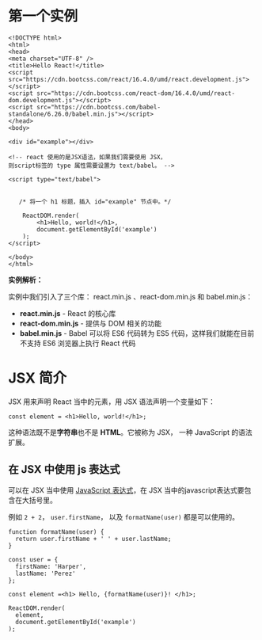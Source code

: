 # 第一个实例

```react
<!DOCTYPE html>
<html>
<head>
<meta charset="UTF-8" />
<title>Hello React!</title>
<script src="https://cdn.bootcss.com/react/16.4.0/umd/react.development.js"></script>
<script src="https://cdn.bootcss.com/react-dom/16.4.0/umd/react-dom.development.js"></script>
<script src="https://cdn.bootcss.com/babel-standalone/6.26.0/babel.min.js"></script>
</head>
<body>
 
<div id="example"></div>
    
<!-- react 使用的是JSX语法，如果我们需要使用 JSX，
则script标签的 type 属性需要设置为 text/babel。 -->
    
<script type="text/babel">
    
    
   /* 将一个 h1 标题，插入 id="example" 节点中。*/ 
    
    ReactDOM.render(
        <h1>Hello, world!</h1>,
        document.getElementById('example')
    );
</script>
 
</body>
</html>
```

**实例解析：**

实例中我们引入了三个库： react.min.js 、react-dom.min.js 和 babel.min.js：

- **react.min.js** - React 的核心库
- **react-dom.min.js** - 提供与 DOM 相关的功能
- **babel.min.js** - Babel 可以将 ES6 代码转为 ES5 代码，这样我们就能在目前不支持 ES6 浏览器上执行 React 代码



# JSX 简介

JSX 用来声明 React 当中的元素，用 JSX 语法声明一个变量如下：

```reac
const element = <h1>Hello, world!</h1>;
```

这种语法既不是**字符串**也不是 **HTML**。它被称为 JSX， 一种 JavaScript 的语法扩展。

## 在 JSX 中使用 js 表达式

可以在 JSX 当中使用 [JavaScript 表达式](https://developer.mozilla.org/en-US/docs/Web/JavaScript/Guide/Expressions_and_Operators#Expressions)，在 JSX 当中的javascript表达式要包含在大括号里。

例如 `2 + 2`， `user.firstName`， 以及 `formatName(user)` 都是可以使用的。

```react
function formatName(user) {
  return user.firstName + ' ' + user.lastName;
}

const user = {
  firstName: 'Harper',
  lastName: 'Perez'
};

const element =<h1> Hello, {formatName(user)}! </h1>;

ReactDOM.render(
  element,
  document.getElementById('example')
);
```





